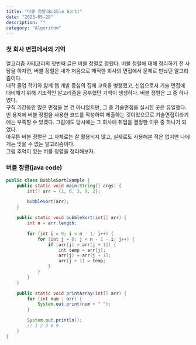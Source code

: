 ```yaml
---
title: "버블 정렬(Bubble Sort)"
date: "2023-05-28"
description: ""
category: "Algorithm"
---
```


### 첫 회사 면접에서의 기억

알고리즘 카테고리의 첫번째 글은 버블 정렬로 정했다.
버블 정렬에 대해 정리하기 전 사담을 하자면,
버블 정렬은 내가 처음으로 재직한 회사의 면접에서 문제로 만났던 알고리즘이다.
<br />
대학 졸업 학기와 함께 웹 개발 중심의 집체 교육을 병행했고,
신입으로서 기술 면접에 대비해기 위해 기초적인 알고리즘을 공부했던 기억이 생생하다.
버블 정렬은 그 중 하나였다.
<br />
구직 기간동안 많은 면접을 본 건 아니었지만, 그 중 기술면접을 실시한 곳은 유일했다. 빈 용지에 버블 정렬을 사용한 코드를 작성하여 제출하는 것이었으므로 기술면접이라기에는 부족할 수 있겠다. 그럼에도 당시에는 그 회사에 취업을 결정한 이유 중 하나가 되었다.
<br />
아무튼 버블 정렬은 그 자체로는 잘 활용되지 않고, 실제로도 사용해본 적은 없지만 나에게는 잊을 수 없는 알고리즘이다.
<br />
그럼 추억이 있는 버블 정렬을 정리해보자.

### 버블 정렬(java code)

```java
public class BubbleSortExample {
    public static void main(String[] args) {
        int[] arr = {1, 6, 3, 9, 2};

        bubbleSort(arr);
    }

    public static void bubbleSort(int[] arr) {
        int n = arr.length;

        for (int i = 0; i < n - 1; i++) {
            for (int j = 0; j < n - 1 - i; j++) {
                if (arr[j] > arr[j + 1]) {
                    int temp = arr[j];
                    arr[j] = arr[j + 1];
                    arr[j + 1] = temp;
                }
            }
        }
    }

    public static void printArray(int[] arr) {
        for (int num : arr) {
            System.out.print(num + " ");
        }

        System.out.println();
        // 1 2 3 6 9
    }
}
```

